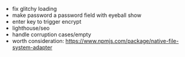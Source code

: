 - fix glitchy loading
- make password a password field with eyeball show
- enter key to trigger encrypt
- lighthouse/seo
- handle corruption cases/empty
- worth consideration: https://www.npmjs.com/package/native-file-system-adapter
